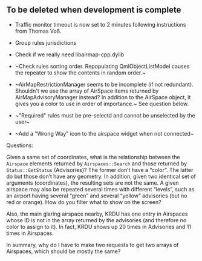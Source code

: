 ## To be deleted when development is complete

*   Traffic monitor timeout is now set to 2 minutes following instructions from Thomas Voß.

*   Group rules jurisdictions

*   Check if we really need libairmap-cpp.dylib

*   ~Check rules sorting order. Repopulating QmlObjectListModel causes the repeater to show the contents in random order.~

*   ~AirMapRestrictionManager seems to be incomplete (if not redundant). Shouldn't we use the array of AirSpace items returned by AirMapAdvisoryManager instead? In addition to the AirSpace object, it gives you a color to use in order of importance.~ See question below.

*   ~"Required" rules must be pre-selectd and cannot be unselected by the user~

*   ~Add a "Wrong Way" icon to the airspace widget when not connected~



Questions:

Given a same set of coordinates, what is the relationship between the `Airspace` elements returned by `Airspaces::Search` and those returned by `Status::GetStatus` (Advisories)? The former don’t have a “color”. The latter do but those don’t have any geometry. In addition, given two identical set of arguments (coordinates), the resulting sets are not the same. A given airspace may also be repeated several times with different “levels”, such as an airport having several “green” and several “yellow” advisories (but no red or orange). How do you filter what to show on the screen? 

Also, the main glaring airspace nearby, KRDU has one entry in Airspaces whose ID is not in the array returned by the advisories (and therefore no color to assign to it). In fact, KRDU shows up 20 times in Advisories and 11 times in Airspaces.

In summary, why do I have to make two requests to get two arrays of Airspaces, which should be mostly the same?
